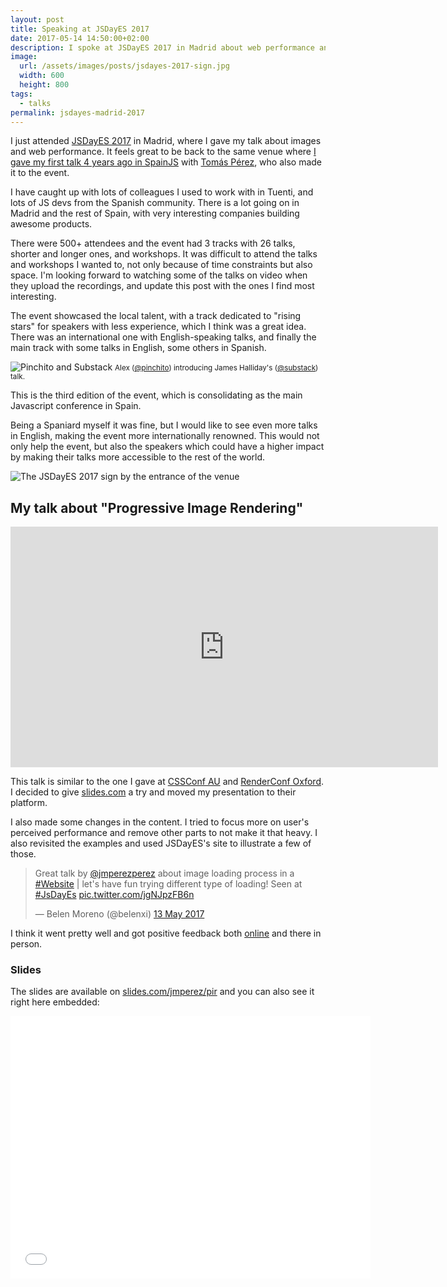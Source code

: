 ```yaml
---
layout: post
title: Speaking at JSDayES 2017
date: 2017-05-14 14:50:00+02:00
description: I spoke at JSDayES 2017 in Madrid about web performance and images.
image:
  url: /assets/images/posts/jsdayes-2017-sign.jpg
  width: 600
  height: 800
tags:
  - talks
permalink: jsdayes-madrid-2017
---
```


I just attended [JSDayES 2017](http://2017.jsday.es) in Madrid, where I gave my talk about images and web performance. It feels great to be back to the same venue where [I gave my first talk 4 years ago in SpainJS](/spain-js-2013) with [Tomás Pérez](https://twitter.com/tomasperezv), who also made it to the event.

I have caught up with lots of colleagues I used to work with in Tuenti, and lots of JS devs from the Spanish community. There is a lot going on in Madrid and the rest of Spain, with very interesting companies building awesome products.

<!-- more -->

There were 500+ attendees and the event had 3 tracks with 26 talks, shorter and longer ones, and workshops. It was difficult to attend the talks and workshops I wanted to, not only because of time constraints but also space. I'm looking forward to watching some of the talks on video when they upload the recordings, and update this post with the ones I find most interesting.

The event showcased the local talent, with a track dedicated to "rising stars" for speakers with less experience, which I think was a great idea. There was an international one with English-speaking talks, and finally the main track with some talks in English, some others in Spanish.

<img
    src="https://res.cloudinary.com/jmperez/image/upload/w_auto:100:684,f_auto,c_scale/v1510476603/jsdayes-2017-pinchito-substack_gvvsvg.jpg"
    sizes="(max-width: 768px) 100vw, 684px" alt="Pinchito and Substack"/>
<small class="caption">Alex ([@pinchito](https://twitter.com/pinchito)) introducing James Halliday's ([@substack](https://twitter.com/substack)) talk.</small>

This is the third edition of the event, which is consolidating as the main Javascript conference in Spain.

Being a Spaniard myself it was fine, but I would like to see even more talks in English, making the event more internationally renowned. This would not only help the event, but also the speakers which could have a higher impact by making their talks more accessible to the rest of the world.

<img
    src="https://res.cloudinary.com/jmperez/image/upload/w_auto:100:684,f_auto,c_scale/v1510496367/jsdayes-2017-sign_lojgs2.jpg"
    sizes="(max-width: 768px) 100vw, 684px" alt="The JSDayES 2017 sign by the entrance of the venue"/>

## My talk about "Progressive Image Rendering"

<div class="videoWrapper">
<iframe src="https://player.vimeo.com/video/220960739?byline=0&portrait=0" width="684" height="385" frameborder="0" webkitallowfullscreen mozallowfullscreen allowfullscreen></iframe>
</div>

This talk is similar to the one I gave at [CSSConf AU](/cssconf-au-2016) and [RenderConf Oxford](/render-conf-oxford-2017). I decided to give [slides.com](https://slides.com/) a try and moved my presentation to their platform.

I also made some changes in the content. I tried to focus more on user's perceived performance and remove other parts to not make it that heavy. I also revisited the examples and used JSDayES's site to illustrate a few of those.

<blockquote class="twitter-tweet" data-lang="en-gb"><p lang="en" dir="ltr">Great talk by <a href="https://twitter.com/jmperezperez">@jmperezperez</a> about image loading process in a <a href="https://twitter.com/hashtag/Website?src=hash">#Website</a> | let&#39;s have fun trying different type of loading! Seen at <a href="https://twitter.com/hashtag/JsDayEs?src=hash">#JsDayEs</a> <a href="https://t.co/jgNJpzFB6n">pic.twitter.com/jgNJpzFB6n</a></p>&mdash; Belen Moreno (@belenxi) <a href="https://twitter.com/belenxi/status/863380478132461569">13 May 2017</a></blockquote>

I think it went pretty well and got positive feedback both [online](http://2017.jsday.es/#5740078466859008/99974003) and there in person.

### Slides
The slides are available on [slides.com/jmperez/pir](https://slides.com/jmperez/pir) and you can also see it right here embedded:

<div class="videoWrapper">
<iframe src="//slides.com/jmperez/pir/embed" width="576" height="420" scrolling="no" frameborder="0" webkitallowfullscreen mozallowfullscreen allowfullscreen></iframe>
</div>

<script async src="//platform.twitter.com/widgets.js" charset="utf-8"></script>

